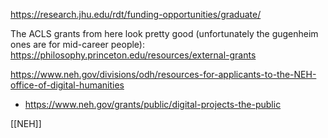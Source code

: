 https://research.jhu.edu/rdt/funding-opportunities/graduate/

The ACLS grants from here look pretty good (unfortunately the gugenheim ones are for mid-career people): https://philosophy.princeton.edu/resources/external-grants

https://www.neh.gov/divisions/odh/resources-for-applicants-to-the-NEH-office-of-digital-humanities

 - https://www.neh.gov/grants/public/digital-projects-the-public

[[NEH]]